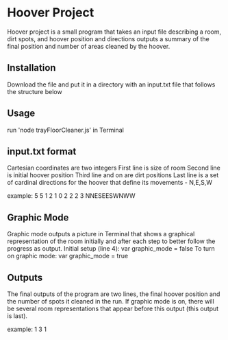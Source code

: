 # Hoover Project

Hoover project is a small program that takes an input file describing a room, dirt spots, and hoover position and directions outputs a summary of the final position and number of areas cleaned by the hoover. 

## Installation

Download the file and put it in a directory with an input.txt file that follows the structure below

## Usage

run 'node trayFloorCleaner.js' in Terminal

## input.txt format

Cartesian coordinates are two integers
First line is size of room
Second line is initial hoover position
Third line and on are dirt positions
Last line is a set of cardinal directions for the hoover that define its movements - N,E,S,W

example:
5 5
1 2
1 0
2 2
2 3
NNESEESWNWW

## Graphic Mode

Graphic mode outputs a picture in Terminal that shows a graphical representation of the room initially and after each step to better follow the progress as output. 
Initial setup (line 4):
var graphic_mode = false
To turn on graphic mode:
var graphic_mode = true

## Outputs

The final outputs of the program are two lines, the final hoover position and the number of spots it cleaned in the run. If graphic mode is on, there will be several room representations that appear before this output (this output is last).

example:
1 3
1
